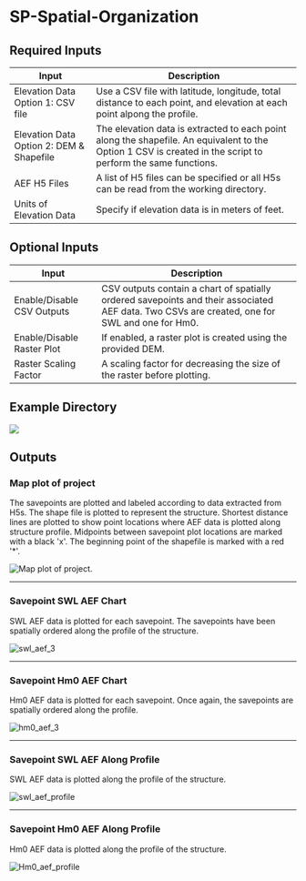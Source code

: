 # SP-Spatial-Organization

## Required Inputs


| Input | Description |
|-------|-------------|
| Elevation Data Option 1: CSV file | Use a CSV file with latitude, longitude, total distance to each point, and elevation at each point alpong the profile. | 
| Elevation Data Option 2: DEM & Shapefile | The elevation data is extracted to each point along the shapefile. An equivalent to the Option 1 CSV is created in the script to perform the same functions. |
| AEF H5 Files | A list of H5 files can be specified or all H5s can be read from the working directory. |
| Units of Elevation Data | Specify if elevation data is in meters of feet. |


## Optional Inputs


| Input | Description |
|-------|-------------|
| Enable/Disable CSV Outputs | CSV outputs contain a chart of spatially ordered savepoints and their associated AEF data. Two CSVs are created, one for SWL and one for Hm0. |
| Enable/Disable Raster Plot | If enabled, a raster plot is created using the provided DEM. |
| Raster Scaling Factor | A scaling factor for decreasing the size of the raster before plotting. |


## Example Directory


![](https://github.com/JacobCreamer/SP-Spatial-Organization/assets/145397806/00110be8-bee4-4ee3-b5e4-327f4750eff3)


## Outputs


### Map plot of project 


The savepoints are plotted and labeled according to data extracted from H5s. The shape file is plotted to represent the structure. Shortest distance lines are plotted to show point locations where AEF data is plotted along structure profile. Midpoints between savepoint plot locations are marked with a black 'x'. The beginning point of the shapefile is marked with a red '*'.


![Map plot of project.](https://github.com/JacobCreamer/SP-Spatial-Organization/assets/145397806/8e442491-1be2-4ed8-bb32-309eab16c48f)


---
### Savepoint SWL AEF Chart


SWL AEF data is plotted for each savepoint. The savepoints have been spatially ordered along the profile of the structure.


![swl_aef_3](https://github.com/JacobCreamer/SP-Spatial-Organization/assets/145397806/d4675973-6319-42a4-87c0-0c21c1fdfb32)


---
### Savepoint Hm0 AEF Chart


Hm0 AEF data is plotted for each savepoint. Once again, the savepoints are spatially ordered along the profile.


![hm0_aef_3](https://github.com/JacobCreamer/SP-Spatial-Organization/assets/145397806/8725293b-17b6-458e-ba7f-a004b5b245ac)


---
### Savepoint SWL AEF Along Profile


SWL AEF data is plotted along the profile of the structure.


![swl_aef_profile](https://github.com/JacobCreamer/SP-Spatial-Organization/assets/145397806/26ec3365-f6b6-4627-8d66-2193e3b3e8bd)


---
### Savepoint Hm0 AEF Along Profile


Hm0 AEF data is plotted along the profile of the structure.


![Hm0_aef_profile](https://github.com/JacobCreamer/SP-Spatial-Organization/assets/145397806/f05a9ca8-196f-488f-9777-1f6d6cce1eed)
